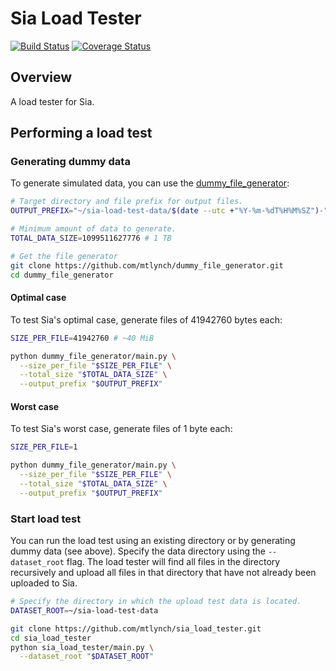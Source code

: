 # Sia Load Tester

[![Build Status](https://travis-ci.org/mtlynch/sia_load_tester.svg?branch=master)](https://travis-ci.org/mtlynch/sia_load_tester)
[![Coverage Status](https://coveralls.io/repos/github/mtlynch/sia_load_tester/badge.svg?branch=master)](https://coveralls.io/github/mtlynch/sia_load_tester?branch=master)

## Overview

A load tester for Sia.

## Performing a load test

### Generating dummy data

To generate simulated data, you can use the [dummy_file_generator](https://github.com/mtlynch/dummy_file_generator):

```bash
# Target directory and file prefix for output files.
OUTPUT_PREFIX="~/sia-load-test-data/$(date --utc +"%Y-%m-%dT%H%M%SZ")-"

# Minimum amount of data to generate.
TOTAL_DATA_SIZE=1099511627776 # 1 TB

# Get the file generator
git clone https://github.com/mtlynch/dummy_file_generator.git
cd dummy_file_generator
```

#### Optimal case

To test Sia's optimal case, generate files of 41942760 bytes each:

```bash
SIZE_PER_FILE=41942760 # ~40 MiB

python dummy_file_generator/main.py \
  --size_per_file "$SIZE_PER_FILE" \
  --total_size "$TOTAL_DATA_SIZE" \
  --output_prefix "$OUTPUT_PREFIX"
```

#### Worst case

To test Sia's worst case, generate files of 1 byte each:

```bash
SIZE_PER_FILE=1

python dummy_file_generator/main.py \
  --size_per_file "$SIZE_PER_FILE" \
  --total_size "$TOTAL_DATA_SIZE" \
  --output_prefix "$OUTPUT_PREFIX"
```

### Start load test

You can run the load test using an existing directory or by generating dummy data (see above). Specify the data directory using the `--dataset_root` flag. The load tester will find all files in the directory recursively and upload all files in that directory that have not already been uploaded to Sia.

```bash
# Specify the directory in which the upload test data is located.
DATASET_ROOT=~/sia-load-test-data

git clone https://github.com/mtlynch/sia_load_tester.git
cd sia_load_tester
python sia_load_tester/main.py \
  --dataset_root "$DATASET_ROOT"
```
